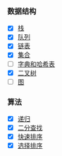 ### 数据结构

- [x] [栈](https://github.com/MuYunyun/blog/blob/master/BasicSkill/algorithm/栈.md)
- [x] [队列](https://github.com/MuYunyun/blog/blob/master/BasicSkill/algorithm/队列.md)
- [x] [链表](https://github.com/MuYunyun/blog/blob/master/BasicSkill/algorithm/队列.md)
- [x] [集合](https://github.com/MuYunyun/blog/blob/master/BasicSkill/algorithm/集合.md)
- [ ] [字典和哈希表](https://github.com/MuYunyun/blog/blob/master/BasicSkill/algorithm/字典和哈希表.md)
- [x] [二叉树](https://github.com/MuYunyun/blog/blob/master/BasicSkill/algorithm/二叉树.md)
- [ ] [图](https://github.com/MuYunyun/blog/blob/master/BasicSkill/algorithm/图.md)

### 算法

- [x] [递归](https://github.com/MuYunyun/blog/blob/master/BasicSkill/algorithm/%E6%96%90%E6%B3%A2%E9%82%A3%E5%A5%91%E6%95%B0%E5%88%97%E4%BC%98%E5%8C%96.md)
- [x] [二分查找](https://github.com/MuYunyun/blog/blob/master/BasicSkill/algorithm/%E4%BA%8C%E5%88%86%E6%9F%A5%E6%89%BE.md)
- [x] [快速排序](https://github.com/MuYunyun/blog/blob/master/BasicSkill/algorithm/%E5%BF%AB%E9%80%9F%E6%8E%92%E5%BA%8F.md)
- [x] [选择排序](https://github.com/MuYunyun/blog/blob/master/BasicSkill/algorithm/选择排序.md)